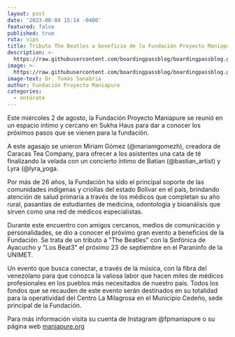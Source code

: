 ```yaml
---
layout: post
date: '2023-08-04 15:14 -0400'
featured: false
published: true
ruta: vips
title: Tributo The Beatles a beneficio de la Fundación Proyecto Maniapure
description: >-
  https://raw.githubusercontent.com/boardingpassblog/boardingpassblog.github.io/main/assets/images/Tomas-Sanabria.jpg
image: >-
  https://raw.githubusercontent.com/boardingpassblog/boardingpassblog.github.io/main/assets/images/Tomas-Sanabria.jpg
image-text: Dr. Tomás Sanabria
author: Fundación Proyecto Maniapure
categories:
  - entérate
---
```

Este miércoles 2 de agosto, la Fundación Proyecto Maniapure se reunió en un espacio íntimo y cercano en Sukha Haus para dar a conocer los próximos pasos que se vienen para la fundación. 

A este agasajo se unieron Miriam Gómez (@mariamgomezh), creadora de Caracas Tea Company, para ofrecer a los asistentes una cata de té finalizando la velada con un concierto íntimo de Batian (@bastian_artist) y Lyra (@lyra_yoga.

Por más de 26 años, la Fundación ha sido el principal soporte de las comunidades indígenas y criollas del estado Bolívar en el país, brindando atención de salud primaria a través de los médicos que completan su año rural, pasantías de estudiantes de medicina, odontología y bioanálisis que sirven como una red de médicos especialistas.

Durante este encuentro con amigos cercanos, medios de comunicación y personalidades, se dio a conocer el próximo gran evento a beneficios de la Fundación. Se trata de un tributo a "The Beatles" con la Sinfónica de Ayacucho y "Los Beat3" el próximo 23 de septiembre en el Paraninfo de la UNIMET. 


Un evento que busca conectar, a través de la música, con la fibra del venezolano para que conozca la valiosa labor que hacen miles de médicos profesionales en los pueblos más necesitados de nuestro país. Todos los fondos que se recauden de este evento serán destinados en su totalidad para la operatividad del Centro La Milagrosa en el Municipio Cedeño, sede principal de la Fundación. 

Para más información visita su cuenta de Instagram @fpmaniapure o su página web [maniapure.org](https://www.maniapure.org/) 
